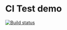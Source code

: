 # CI Test demo

[![Build status](https://ci.appveyor.com/api/projects/status/ut4ajirgqwpdhtrd?svg=true)](https://ci.appveyor.com/project/LyudmilaLushchik/testing)